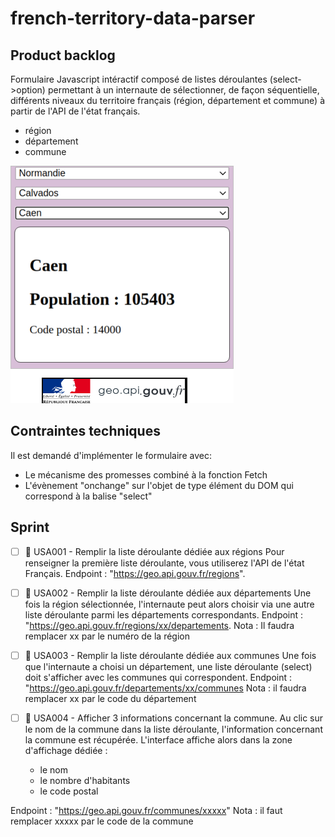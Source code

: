 # french-territory-data-parser

## Product backlog

Formulaire Javascript intéractif composé de listes déroulantes (select->option) permettant à un internaute de sélectionner, de façon séquentielle, différents niveaux du territoire français (région, département et commune) à partir de l'API de l'état français.

- région
- département
- commune

![](issues/maquette.png)

## Contraintes techniques

Il est demandé d'implémenter le formulaire avec:

- Le mécanisme des promesses combiné à la fonction Fetch
- L'évènement "onchange" sur l'objet de type élément du DOM qui correspond à la balise "select"

## Sprint

- [ ] :dart: USA001 - Remplir la liste déroulante dédiée aux régions
      Pour renseigner la première liste déroulante, vous utiliserez l'API de l'état Français.
      Endpoint : "https://geo.api.gouv.fr/regions".

- [ ] :dart: USA002 - Remplir la liste déroulante dédiée aux départements
      Une fois la région sélectionnée, l'internaute peut alors choisir via une autre liste déroulante parmi les départements correspondants.
      Endpoint : "https://geo.api.gouv.fr/regions/xx/departements.
      Nota : Il faudra remplacer xx par le numéro de la région

- [ ] :dart: USA003 - Remplir la liste déroulante dédiée aux communes
      Une fois que l'internaute a choisi un département, une liste déroulante (select) doit s'afficher avec les communes qui correspondent.
      Endpoint : "https://geo.api.gouv.fr/departements/xx/communes
      Nota : il faudra remplacer xx par le code du département

- [ ] :dart: USA004 - Afficher 3 informations concernant la commune.
      Au clic sur le nom de la commune dans la liste déroulante, l'information concernant la commune est récupérée.
      L'interface affiche alors dans la zone d'affichage dédiée :
  - le nom
  - le nombre d'habitants
  - le code postal

Endpoint : "https://geo.api.gouv.fr/communes/xxxxx"
Nota : il faut remplacer xxxxx par le code de la commune

